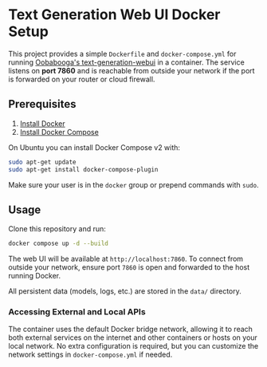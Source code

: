 # Text Generation Web UI Docker Setup

This project provides a simple `Dockerfile` and `docker-compose.yml` for running
[Oobabooga's text-generation-webui](https://github.com/oobabooga/text-generation-webui)
in a container. The service listens on **port 7860** and is reachable from outside your network if the port is forwarded on your router or cloud firewall.

## Prerequisites

1. [Install Docker](https://docs.docker.com/get-docker/)
2. [Install Docker Compose](https://docs.docker.com/compose/install/)

On Ubuntu you can install Docker Compose v2 with:

```bash
sudo apt-get update
sudo apt-get install docker-compose-plugin
```

Make sure your user is in the `docker` group or prepend commands with `sudo`.

## Usage

Clone this repository and run:

```bash
docker compose up -d --build
```

The web UI will be available at `http://localhost:7860`. To connect from outside
your network, ensure port `7860` is open and forwarded to the host running Docker.

All persistent data (models, logs, etc.) are stored in the `data/` directory.

### Accessing External and Local APIs

The container uses the default Docker bridge network, allowing it to reach both
external services on the internet and other containers or hosts on your local
network. No extra configuration is required, but you can customize the network
settings in `docker-compose.yml` if needed.
